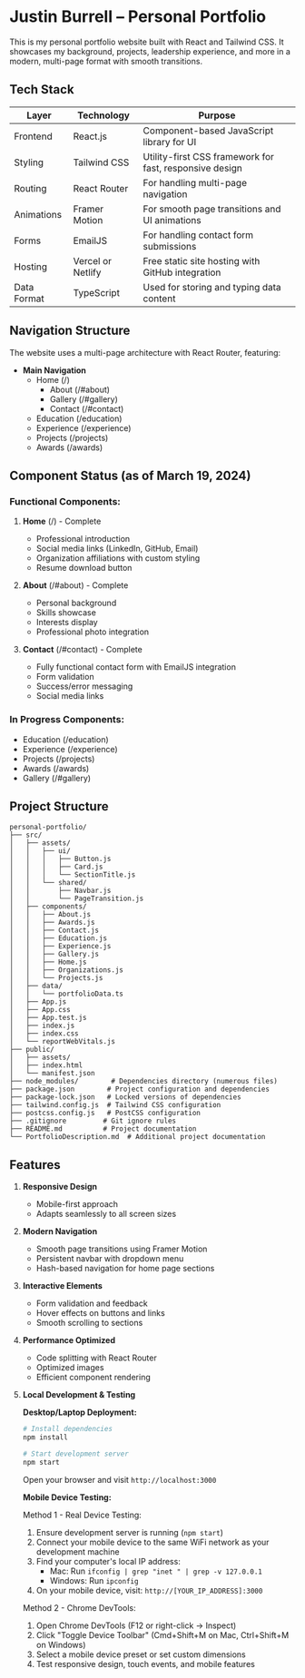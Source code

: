 # Justin Burrell – Personal Portfolio

This is my personal portfolio website built with React and Tailwind CSS. It showcases my background, projects, leadership experience, and more in a modern, multi-page format with smooth transitions.

## Tech Stack

| Layer       | Technology             | Purpose                                               |
|-------------|------------------------|-------------------------------------------------------|
| Frontend    | React.js               | Component-based JavaScript library for UI            |
| Styling     | Tailwind CSS           | Utility-first CSS framework for fast, responsive design |
| Routing     | React Router           | For handling multi-page navigation                    |
| Animations  | Framer Motion          | For smooth page transitions and UI animations         |
| Forms       | EmailJS                | For handling contact form submissions                 |
| Hosting     | Vercel or Netlify      | Free static site hosting with GitHub integration     |
| Data Format | TypeScript             | Used for storing and typing data content             |

## Navigation Structure

The website uses a multi-page architecture with React Router, featuring:

- **Main Navigation**
  - Home (/)
    - About (/#about)
    - Gallery (/#gallery)
    - Contact (/#contact)
  - Education (/education)
  - Experience (/experience)
  - Projects (/projects)
  - Awards (/awards)

## Component Status (as of March 19, 2024)

### Functional Components:
1. **Home** (/) - Complete
   - Professional introduction
   - Social media links (LinkedIn, GitHub, Email)
   - Organization affiliations with custom styling
   - Resume download button

2. **About** (/#about) - Complete
   - Personal background
   - Skills showcase
   - Interests display
   - Professional photo integration

3. **Contact** (/#contact) - Complete
   - Fully functional contact form with EmailJS integration
   - Form validation
   - Success/error messaging
   - Social media links

### In Progress Components:
- Education (/education)
- Experience (/experience)
- Projects (/projects)
- Awards (/awards)
- Gallery (/#gallery)

## Project Structure
```
personal-portfolio/
├── src/
│   ├── assets/
│   │   ├── ui/
│   │   │   ├── Button.js
│   │   │   ├── Card.js
│   │   │   └── SectionTitle.js
│   │   └── shared/
│   │       ├── Navbar.js
│   │       └── PageTransition.js
│   ├── components/
│   │   ├── About.js
│   │   ├── Awards.js
│   │   ├── Contact.js
│   │   ├── Education.js
│   │   ├── Experience.js
│   │   ├── Gallery.js
│   │   ├── Home.js
│   │   ├── Organizations.js
│   │   └── Projects.js
│   ├── data/
│   │   └── portfolioData.ts
│   ├── App.js
│   ├── App.css
│   ├── App.test.js
│   ├── index.js
│   ├── index.css
│   └── reportWebVitals.js
├── public/
│   ├── assets/
│   ├── index.html
│   └── manifest.json
├── node_modules/        # Dependencies directory (numerous files)
├── package.json        # Project configuration and dependencies
├── package-lock.json   # Locked versions of dependencies
├── tailwind.config.js  # Tailwind CSS configuration
├── postcss.config.js   # PostCSS configuration
├── .gitignore         # Git ignore rules
├── README.md          # Project documentation
└── PortfolioDescription.md  # Additional project documentation
```

## Features

1. **Responsive Design**
   - Mobile-first approach
   - Adapts seamlessly to all screen sizes

2. **Modern Navigation**
   - Smooth page transitions using Framer Motion
   - Persistent navbar with dropdown menu
   - Hash-based navigation for home page sections

3. **Interactive Elements**
   - Form validation and feedback
   - Hover effects on buttons and links
   - Smooth scrolling to sections

4. **Performance Optimized**
   - Code splitting with React Router
   - Optimized images
   - Efficient component rendering

5. **Local Development & Testing**
   
   **Desktop/Laptop Deployment:**
   ```bash
   # Install dependencies
   npm install

   # Start development server
   npm start
   ```
   Open your browser and visit `http://localhost:3000`

   **Mobile Device Testing:**
   
   Method 1 - Real Device Testing:
   1. Ensure development server is running (`npm start`)
   2. Connect your mobile device to the same WiFi network as your development machine
   3. Find your computer's local IP address:
      - Mac: Run `ifconfig | grep "inet " | grep -v 127.0.0.1`
      - Windows: Run `ipconfig`
   4. On your mobile device, visit: `http://[YOUR_IP_ADDRESS]:3000`

   Method 2 - Chrome DevTools:
   1. Open Chrome DevTools (F12 or right-click → Inspect)
   2. Click "Toggle Device Toolbar" (Cmd+Shift+M on Mac, Ctrl+Shift+M on Windows)
   3. Select a mobile device preset or set custom dimensions
   4. Test responsive design, touch events, and mobile features